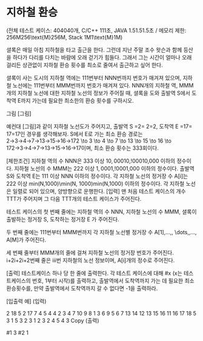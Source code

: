 # 지하철 환승
(전체 테스트 케이스: 404040개, C/C++ 111초, JAVA 1.51.51.5초 / 메모리 제한: 256M256\text{M}256M, Stack 1M1\text{M}1M)

셜록은 매일 아침 지하철을 타고 출근을 한다. 그런데 지난 주말 조수 왓슨과 함께 등산을 하다가 다리를 다치는 바람에 오래 걷기가 힘들다. 그래서 그는 시간이 얼마나 오래 걸리든 상관없이 지하철 환승 횟수를 최소로 줄여서 출근하고 싶어 한다.


셜록이 사는 도시의 지하철 역에는 111번부터 NNN번까지 번호가 매겨져 있으며, 지하철 노선에는 111번부터 MMM번까지 번호가 매겨져 있다. NNN개의 지하철 역, MMM개의 지하철 노선에 대한 지하철 노선의 정보가 주어질 때, 셜록을 도와 출발역 S에서 도착역 E까지 가는데 필요한 최소한의 환승 횟수를 구하시오.

그림
[그림]

예컨대 [그림]과 같이 지하철 노선도가 주어지고, 출발역 S =2= 2=2, 도착역 E =17= 17=17인 경우를 생각해보자. S에서 E로 가는 최소 환승 경로는 2→3→4→7→13→15→16→172 \to 3 \to 4 \to 7 \to 13 \to 15 \to 16 \to 172→3→4→7→13→15→16→17이며, 최소 환승 횟수는 333회이다.

[제한조건]
지하철 역의 수 NNN은 333 이상 10, ⁣00010,\!00010,000 이하의 정수이다.
지하철 노선의 수 MMM는 222 이상 1, ⁣0001,\!0001,000 이하의 정수이다.
출발역 S와 도착역 E는 111 이상 NNN 이하의 정수이다.
각 지하철 노선의 정거장 수 A[i]는 222 이상 min⁡(N,1000)\min(N, 1000)min(N,1000) 이하의 정수이다.
각 지하철 노선은 일렬로 되어 있으며, 양방향으로 운행한다.
[입력]
맨 처음 테스트 케이스의 개수 TTT가 주어지며 그 다음 TTT개의 테스트 케이스가 주어진다.

테스트 케이스의 첫 번째 줄에는 지하철 역의 수 NNN, 지하철 노선의 수 MMM, 셜록이 출발하는 정거장 S, 도착하는 정거장 E 가 주어진다.

두 번째 줄에는 111번부터 MMM번까지 각 지하철 노선별 정거장 수 A[1],…,, \dots,,…, A[M]가 주어진다.

세 번째 줄부터 MMM개의 줄에 걸쳐 지하철 노선의 정거장 번호가 주어진다. i+2i+2i+2번째 줄은 iii번 지하철의 노선 정보이며, A[i]개의 정수로 주어진다.

[출력]
테스트케이스 하나 당 한 줄에 출력한다. 각 테스트 케이스에 대해 #x (x는 테스트케이스의 번호, 1부터 시작)를 출력하고, 출발역에서 도착역까지 가는 데 필요한 최소 환승횟수를, 만약 출발역에서 도착역까지 갈 수 없다면 -1을 출력하라.

[입출력 예]
(입력)

2
18 5 2 17
7 4 5 4 4
2 3 4 7 10 9 8
1 3 6 9
5 6 7 13 14
12 13 15 16
11 16 17 18
5 3 1 5
3 2 3
1 2 3
2 4
5 4 3
Copy
(출력)

#1 3
#2 1

